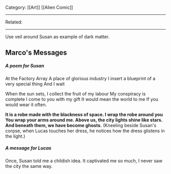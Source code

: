 Category: [[Art]] [[Alien Comic]]
___
Related: 
___
Use veil around Susan as example of dark matter. 
## Marco's Messages
##### A poem for Susan
At the Factory Array 
A place of glorious industry
I insert a blueprint
of a very special thing
And I wait

When the sun sets, I collect the fruit of my labour
My conspiracy is complete
I come to you with my gift
It would mean the world to me
If you would wear it often. 

**It is a robe made with the blackness of space. 
I wrap the robe around you
You wrap your arms around me. 
Above us, the city lights shine like stars. 
And beneath them, we have become ghosts.** 
(Kneeling beside Susan's corpse, when Lucas touches her dress, he notices how the dress glistens in the light.)
##### A message for Lucas
Once, Susan told me a childish idea. 
It captivated me so much, 
I never saw the city the same way. 

